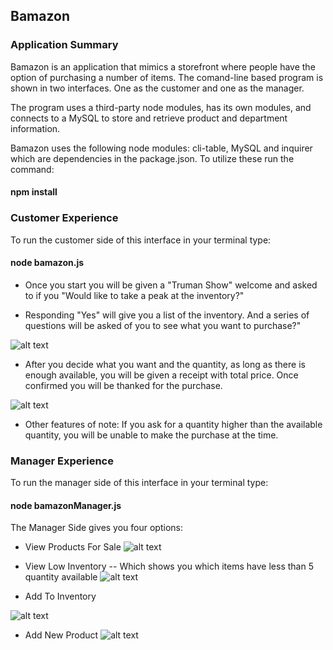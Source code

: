 ## Bamazon

### Application Summary

Bamazon is an application that mimics a storefront where people have the option of purchasing a number of items. The comand-line based program is shown in two interfaces. One as the customer and one as the manager.

The program uses a third-party node modules, has its own modules, and connects to a MySQL to store and retrieve product and department information.

Bamazon uses the following node modules: cli-table, MySQL and inquirer which are dependencies in the package.json. To utilize these run the command:

#### npm install


### Customer Experience

To run the customer side of this interface in your terminal type:

#### node bamazon.js

+ Once you start you will be given a "Truman Show" welcome and asked to if you "Would like to take a peak at the inventory?"

+ Responding "Yes" will give you a list of the inventory. And a series of questions will be asked of you to see what you want to purchase?"
 
![alt text](https://github.com/holytoledo36/bamazon/blob/master/images/currentinventory2.png)


+ After you decide what you want and the quantity, as long as there is enough available, you will be given a receipt with total price. Once confirmed you will be thanked for the purchase.

![alt text](https://github.com/holytoledo36/bamazon/blob/master/images/ordercompleted.png)

+ Other features of note: If you ask for a quantity higher than the available quantity, you will be unable to make the purchase at the time.

### Manager Experience

To run the manager side of this interface in your terminal type:

#### node bamazonManager.js

The Manager Side gives you four options:
 + View Products For Sale
 ![alt text](https://github.com/holytoledo36/bamazon/blob/master/images/manager-productsforsale.png)
 + View Low Inventory -- Which shows you which items have less than 5 quantity available
 ![alt text](https://github.com/holytoledo36/bamazon/blob/master/images/manager-lowinventory.png)

 + Add To Inventory
 
 ![alt text](https://github.com/holytoledo36/bamazon/blob/master/images/manager-addtoinventory.png)

 + Add New Product
  ![alt text](https://github.com/holytoledo36/bamazon/blob/master/images/manager-addnewproduct.png)




